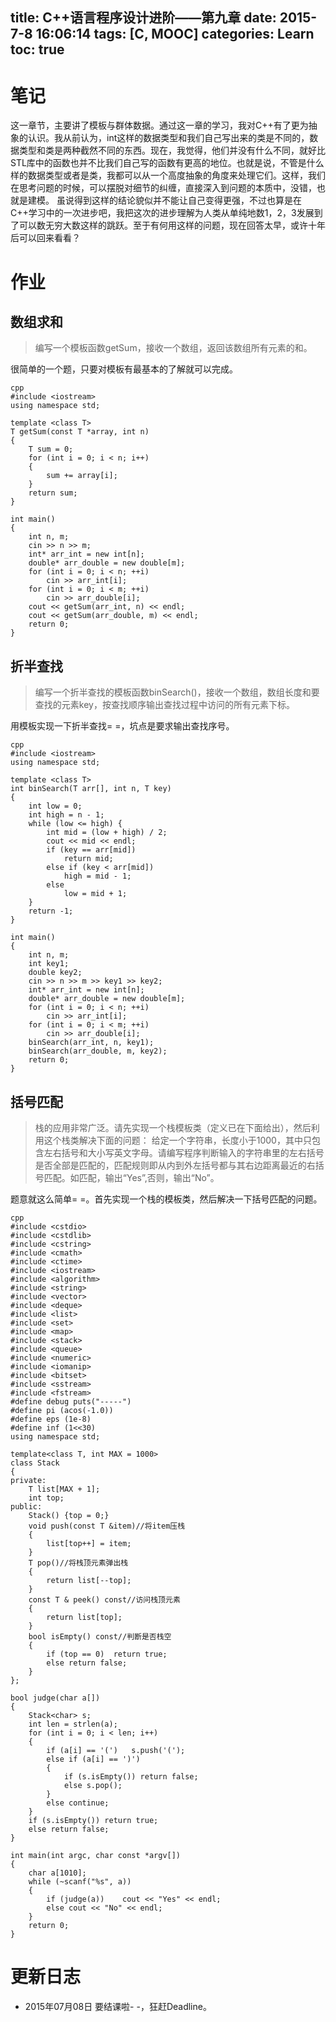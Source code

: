 title: C++语言程序设计进阶——第九章
date: 2015-7-8 16:06:14
tags: [C, MOOC]
categories: Learn
toc: true
---
# 笔记
这一章节，主要讲了模板与群体数据。通过这一章的学习，我对C++有了更为抽象的认识。我从前认为，int这样的数据类型和我们自己写出来的类是不同的，数据类型和类是两种截然不同的东西。现在，我觉得，他们并没有什么不同，就好比STL库中的函数也并不比我们自己写的函数有更高的地位。也就是说，不管是什么样的数据类型或者是类，我都可以从一个高度抽象的角度来处理它们。这样，我们在思考问题的时候，可以摆脱对细节的纠缠，直接深入到问题的本质中，没错，也就是建模。
虽说得到这样的结论貌似并不能让自己变得更强，不过也算是在C++学习中的一次进步吧，我把这次的进步理解为人类从单纯地数1，2，3发展到了可以数无穷大数这样的跳跃。至于有何用这样的问题，现在回答太早，或许十年后可以回来看看？

<!-- more -->

# 作业
## 数组求和
> 编写一个模板函数getSum，接收一个数组，返回该数组所有元素的和。

很简单的一个题，只要对模板有最基本的了解就可以完成。


```
cpp
#include <iostream>
using namespace std;

template <class T>
T getSum(const T *array, int n)
{
    T sum = 0;
    for (int i = 0; i < n; i++)
    {
        sum += array[i];
    }
    return sum;
}

int main()
{
    int n, m;
    cin >> n >> m;
    int* arr_int = new int[n];
    double* arr_double = new double[m];
    for (int i = 0; i < n; ++i)
        cin >> arr_int[i];
    for (int i = 0; i < m; ++i)
        cin >> arr_double[i];
    cout << getSum(arr_int, n) << endl;
    cout << getSum(arr_double, m) << endl;
    return 0;
}

```

## 折半查找
> 编写一个折半查找的模板函数binSearch()，接收一个数组，数组长度和要查找的元素key，按查找顺序输出查找过程中访问的所有元素下标。

用模板实现一下折半查找= =，坑点是要求输出查找序号。


```
cpp
#include <iostream>
using namespace std;

template <class T>
int binSearch(T arr[], int n, T key)
{
    int low = 0;
    int high = n - 1;
    while (low <= high) {
        int mid = (low + high) / 2;
        cout << mid << endl;
        if (key == arr[mid])
            return mid;
        else if (key < arr[mid])
            high = mid - 1;
        else
            low = mid + 1;
    }
    return -1;
}

int main()
{
    int n, m;
    int key1;
    double key2;
    cin >> n >> m >> key1 >> key2;
    int* arr_int = new int[n];
    double* arr_double = new double[m];
    for (int i = 0; i < n; ++i)
        cin >> arr_int[i];
    for (int i = 0; i < m; ++i)
        cin >> arr_double[i];
    binSearch(arr_int, n, key1);
    binSearch(arr_double, m, key2);
    return 0;
}

```

## 括号匹配
> 栈的应用非常广泛。请先实现一个栈模板类（定义已在下面给出），然后利用这个栈类解决下面的问题：
> 给定一个字符串，长度小于1000，其中只包含左右括号和大小写英文字母。请编写程序判断输入的字符串里的左右括号是否全部是匹配的，匹配规则即从内到外左括号都与其右边距离最近的右括号匹配。如匹配，输出“Yes”,否则，输出“No”。

题意就这么简单= =。首先实现一个栈的模板类，然后解决一下括号匹配的问题。


```
cpp
#include <cstdio>
#include <cstdlib>
#include <cstring>
#include <cmath>
#include <ctime>
#include <iostream>
#include <algorithm>
#include <string>
#include <vector>
#include <deque>
#include <list>
#include <set>
#include <map>
#include <stack>
#include <queue>
#include <numeric>
#include <iomanip>
#include <bitset>
#include <sstream>
#include <fstream>
#define debug puts("-----")
#define pi (acos(-1.0))
#define eps (1e-8)
#define inf (1<<30)
using namespace std;

template<class T, int MAX = 1000>
class Stack
{
private:
    T list[MAX + 1];
    int top;
public:
    Stack() {top = 0;}
    void push(const T &item)//将item压栈
    {
        list[top++] = item;
    }
    T pop()//将栈顶元素弹出栈
    {
        return list[--top];
    }
    const T & peek() const//访问栈顶元素
    {
        return list[top];
    }
    bool isEmpty() const//判断是否栈空
    {
        if (top == 0)  return true;
        else return false;
    }
};

bool judge(char a[])
{
    Stack<char> s;
    int len = strlen(a);
    for (int i = 0; i < len; i++)
    {
        if (a[i] == '(')   s.push('(');
        else if (a[i] == ')')
        {
            if (s.isEmpty()) return false;
            else s.pop();
        }
        else continue;
    }
    if (s.isEmpty()) return true;
    else return false;
}

int main(int argc, char const *argv[])
{
    char a[1010];
    while (~scanf("%s", a))
    {
        if (judge(a))    cout << "Yes" << endl;
        else cout << "No" << endl;
    }
    return 0;
}

```

# 更新日志
- 2015年07月08日 要结课啦- -，狂赶Deadline。